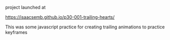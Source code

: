 
project launched at 

https://isaacsemb.github.io/p30-001-trailing-hearts/


This was some javascript practice for creating trailing animations to practice keyframes
